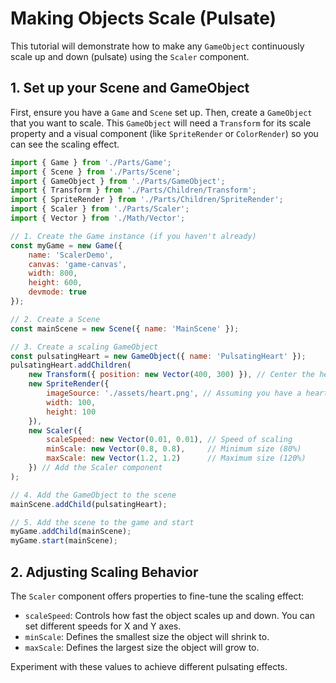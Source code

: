 # Making Objects Scale (Pulsate)

This tutorial will demonstrate how to make any `GameObject` continuously scale up and down (pulsate) using the `Scaler` component.

## 1. Set up your Scene and GameObject

First, ensure you have a `Game` and `Scene` set up. Then, create a `GameObject` that you want to scale. This `GameObject` will need a `Transform` for its scale property and a visual component (like `SpriteRender` or `ColorRender`) so you can see the scaling effect.

```javascript
import { Game } from './Parts/Game';
import { Scene } from './Parts/Scene';
import { GameObject } from './Parts/GameObject';
import { Transform } from './Parts/Children/Transform';
import { SpriteRender } from './Parts/Children/SpriteRender';
import { Scaler } from './Parts/Scaler';
import { Vector } from './Math/Vector';

// 1. Create the Game instance (if you haven't already)
const myGame = new Game({
    name: 'ScalerDemo',
    canvas: 'game-canvas',
    width: 800,
    height: 600,
    devmode: true
});

// 2. Create a Scene
const mainScene = new Scene({ name: 'MainScene' });

// 3. Create a scaling GameObject
const pulsatingHeart = new GameObject({ name: 'PulsatingHeart' });
pulsatingHeart.addChildren(
    new Transform({ position: new Vector(400, 300) }), // Center the heart
    new SpriteRender({
        imageSource: './assets/heart.png', // Assuming you have a heart image
        width: 100,
        height: 100
    }),
    new Scaler({
        scaleSpeed: new Vector(0.01, 0.01), // Speed of scaling
        minScale: new Vector(0.8, 0.8),     // Minimum size (80%)
        maxScale: new Vector(1.2, 1.2)      // Maximum size (120%)
    }) // Add the Scaler component
);

// 4. Add the GameObject to the scene
mainScene.addChild(pulsatingHeart);

// 5. Add the scene to the game and start
myGame.addChild(mainScene);
myGame.start(mainScene);
```

## 2. Adjusting Scaling Behavior

The `Scaler` component offers properties to fine-tune the scaling effect:

-   `scaleSpeed`: Controls how fast the object scales up and down. You can set different speeds for X and Y axes.
-   `minScale`: Defines the smallest size the object will shrink to.
-   `maxScale`: Defines the largest size the object will grow to.

Experiment with these values to achieve different pulsating effects.